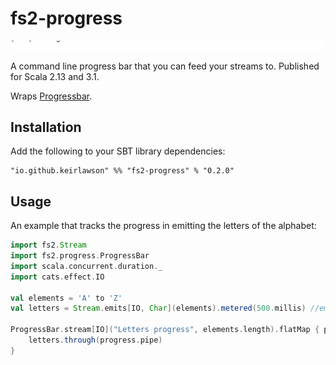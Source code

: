 # fs2-progress

![demo](demo.gif)

A command line progress bar that you can feed your streams to. Published for Scala 2.13 and 3.1.

Wraps [Progressbar](https://tongfei.me/progressbar/).

## Installation

Add the following to your SBT library dependencies:

```
"io.github.keirlawson" %% "fs2-progress" % "0.2.0"
```

## Usage

An example that tracks the progress in emitting the letters of the alphabet:

```scala
import fs2.Stream
import fs2.progress.ProgressBar
import scala.concurrent.duration._
import cats.effect.IO

val elements = 'A' to 'Z'
val letters = Stream.emits[IO, Char](elements).metered(500.millis) //emit one letter every 500 millis

ProgressBar.stream[IO]("Letters progress", elements.length).flatMap { progress =>
    letters.through(progress.pipe)
}
```